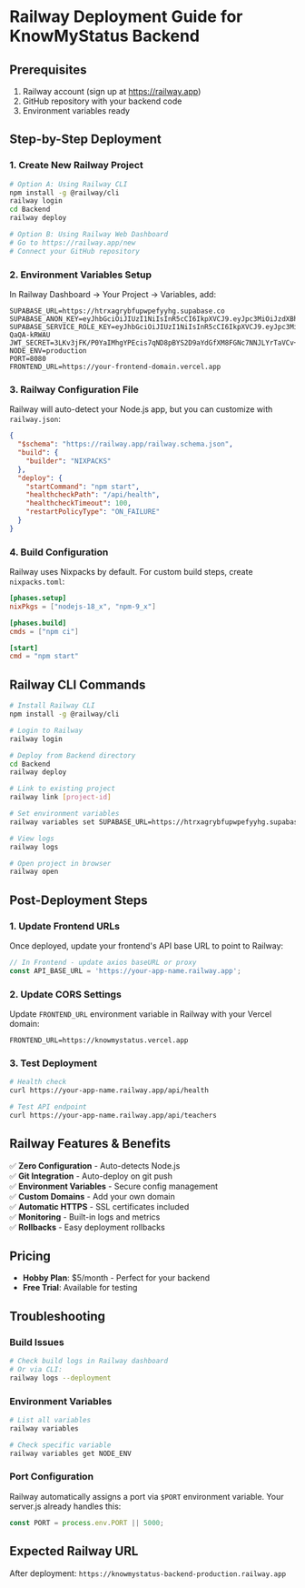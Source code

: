 # Railway Deployment Guide for KnowMyStatus Backend

## Prerequisites
1. Railway account (sign up at https://railway.app)
2. GitHub repository with your backend code
3. Environment variables ready

## Step-by-Step Deployment

### 1. **Create New Railway Project**
```bash
# Option A: Using Railway CLI
npm install -g @railway/cli
railway login
cd Backend
railway deploy

# Option B: Using Railway Web Dashboard
# Go to https://railway.app/new
# Connect your GitHub repository
```

### 2. **Environment Variables Setup**
In Railway Dashboard → Your Project → Variables, add:

```env
SUPABASE_URL=https://htrxagrybfupwpefyyhg.supabase.co
SUPABASE_ANON_KEY=eyJhbGciOiJIUzI1NiIsInR5cCI6IkpXVCJ9.eyJpc3MiOiJzdXBhYmFzZSIsInJlZiI6Imh0cnhhZ3J5YmZ1cHdwZWZ5eWhnIiwicm9sZSI6ImFub24iLCJpYXQiOjE3NTA4NjgzOTgsImV4cCI6MjA2NjQ0NDM5OH0.Mvcr3hk3wNI6GPgnkAjnnqNtZ4u5q_SaXIA_5yFFIM4
SUPABASE_SERVICE_ROLE_KEY=eyJhbGciOiJIUzI1NiIsInR5cCI6IkpXVCJ9.eyJpc3MiOiJzdXBhYmFzZSIsInJlZiI6Imh0cnhhZ3J5YmZ1cHdwZWZ5eWhnIiwicm9sZSI6InNlcnZpY2Vfcm9sZSIsImlhdCI6MTc1MDg2ODM5OCwiZXhwIjoyMDY2NDQ0Mzk4fQ.1_GF0cQp2KRPGCh8D8kXaLViZ2q5iLn0-QaQA-kRWAU
JWT_SECRET=3LKv3jFK/P0YaIMhgYPEcis7qND8pBYS2D9aYdGfXM8FGNc7NNJLYrTaVCv+V3ry9WCm457SyFNvY/4b8Wq8Kw==
NODE_ENV=production
PORT=8080
FRONTEND_URL=https://your-frontend-domain.vercel.app
```

### 3. **Railway Configuration File**
Railway will auto-detect your Node.js app, but you can customize with `railway.json`:

```json
{
  "$schema": "https://railway.app/railway.schema.json",
  "build": {
    "builder": "NIXPACKS"
  },
  "deploy": {
    "startCommand": "npm start",
    "healthcheckPath": "/api/health",
    "healthcheckTimeout": 100,
    "restartPolicyType": "ON_FAILURE"
  }
}
```

### 4. **Build Configuration**
Railway uses Nixpacks by default. For custom build steps, create `nixpacks.toml`:

```toml
[phases.setup]
nixPkgs = ["nodejs-18_x", "npm-9_x"]

[phases.build]
cmds = ["npm ci"]

[start]
cmd = "npm start"
```

## Railway CLI Commands

```bash
# Install Railway CLI
npm install -g @railway/cli

# Login to Railway
railway login

# Deploy from Backend directory
cd Backend
railway deploy

# Link to existing project
railway link [project-id]

# Set environment variables
railway variables set SUPABASE_URL=https://htrxagrybfupwpefyyhg.supabase.co

# View logs
railway logs

# Open project in browser
railway open
```

## Post-Deployment Steps

### 1. **Update Frontend URLs**
Once deployed, update your frontend's API base URL to point to Railway:
```javascript
// In Frontend - update axios baseURL or proxy
const API_BASE_URL = 'https://your-app-name.railway.app';
```

### 2. **Update CORS Settings**
Update `FRONTEND_URL` environment variable in Railway with your Vercel domain:
```env
FRONTEND_URL=https://knowmystatus.vercel.app
```

### 3. **Test Deployment**
```bash
# Health check
curl https://your-app-name.railway.app/api/health

# Test API endpoint
curl https://your-app-name.railway.app/api/teachers
```

## Railway Features & Benefits

✅ **Zero Configuration** - Auto-detects Node.js  
✅ **Git Integration** - Auto-deploy on git push  
✅ **Environment Variables** - Secure config management  
✅ **Custom Domains** - Add your own domain  
✅ **Automatic HTTPS** - SSL certificates included  
✅ **Monitoring** - Built-in logs and metrics  
✅ **Rollbacks** - Easy deployment rollbacks  

## Pricing
- **Hobby Plan**: $5/month - Perfect for your backend
- **Free Trial**: Available for testing

## Troubleshooting

### Build Issues
```bash
# Check build logs in Railway dashboard
# Or via CLI:
railway logs --deployment
```

### Environment Variables
```bash
# List all variables
railway variables

# Check specific variable
railway variables get NODE_ENV
```

### Port Configuration
Railway automatically assigns a port via `$PORT` environment variable. Your server.js already handles this:
```javascript
const PORT = process.env.PORT || 5000;
```

## Expected Railway URL
After deployment: `https://knowmystatus-backend-production.railway.app`
